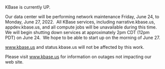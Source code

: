KBase is currently UP.

Our data center will be performing network maintenance Friday, June 24, to Monday, June 27, 2022.  All KBase services, including narrative.kbase.us, appdev.kbase.us, and all compute jobs will be unavailable during this time.  We will begin shutting down services at approximately 2pm CDT (12pm PDT) on June 24.  We hope to be able to start up on the morning of June 27.

www.kbase.us and status.kbase.us will not be affected by this work.  

Please visit <a href="https://www.kbase.us">www.kbase.us</a> for information on outages not impacting our web site.
